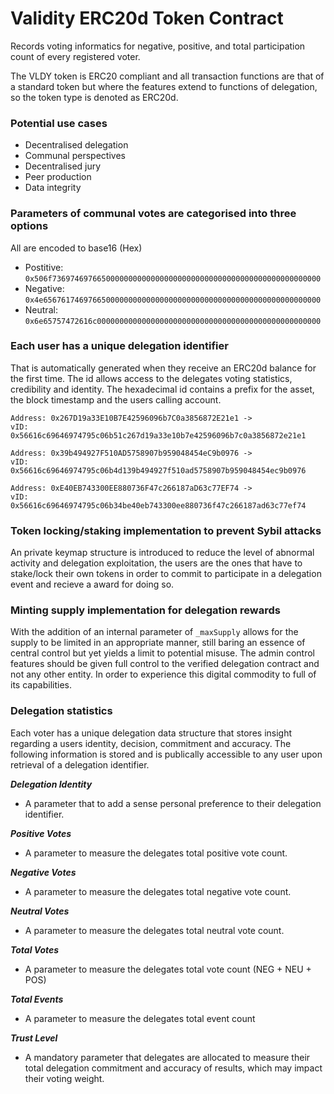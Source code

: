 # Validity ERC20d Token Contract

Records voting informatics for negative, positive, and total participation count of every registered voter. 

The VLDY token is ERC20 compliant and all transaction functions are that of a standard token but where the features extend to functions of delegation, so the token type is denoted as ERC20d. 

### Potential use cases

* Decentralised delegation
* Communal perspectives
* Decentralised jury
* Peer production
* Data integrity

### Parameters of communal votes are categorised into three options

All are encoded to base16 (Hex)

* Postitive: `0x506f736974697665000000000000000000000000000000000000000000000000`
* Negative: `0x4e65676174697665000000000000000000000000000000000000000000000000`
* Neutral: `0x6e65757472616c00000000000000000000000000000000000000000000000000`

### Each user has a unique delegation identifier 

That is automatically generated when they receive an ERC20d balance for the first time. The id allows access to the delegates voting statistics, credibility and identity. The hexadecimal id contains a prefix for the asset, the block timestamp and the users calling account.

```
Address: 0x267D19a33E10B7E42596096b7C0a3856872E21e1 -> 
vID: 0x56616c69646974795c06b51c267d19a33e10b7e42596096b7c0a3856872e21e1

Address: 0x39b494927F510AD5758907b959048454eC9b0976 -> 
vID: 0x56616c69646974795c06b4d139b494927f510ad5758907b959048454ec9b0976

Address: 0xE40EB743300EE880736F47c266187aD63c77EF74 ->
vID: 0x56616c69646974795c06b34be40eb743300ee880736f47c266187ad63c77ef74
```

### Token locking/staking implementation to prevent Sybil attacks

An private keymap structure is introduced to reduce the level of abnormal activity and delegation exploitation, the users are the ones that have to stake/lock their own tokens in order to commit to participate in a delegation event and recieve a award for doing so. 

### Minting supply implementation for delegation rewards

With the addition of an internal parameter of `_maxSupply` allows for the supply to be limited in an appropriate manner, still baring an essence of central control but yet yields a limit to potential misuse. The admin control features should be given full control to the verified delegation contract and not any other entity. In order to experience this digital commodity to full of its capabilities. 

### Delegation statistics

Each voter has a unique delegation data structure that stores insight regarding a users identity, decision, commitment and accuracy. The following information is stored and is publically accessible to any user upon retrieval of a delegation identifier. 

***Delegation Identity*** 
* A parameter that to add a sense personal preference to their delegation identifier. 

***Positive Votes*** 
* A parameter to measure the delegates total positive vote count. 

***Negative Votes***
* A parameter to measure the delegates total negative vote count. 

***Neutral Votes*** 
* A parameter to measure the delegates total neutral vote count. 

***Total Votes***   
* A parameter to measure the delegates total vote count (NEG + NEU + POS)

***Total Events*** 
* A parameter to measure the delegates total event count

***Trust Level*** 
* A mandatory parameter that delegates are allocated to measure their total delegation commitment and accuracy of results, which may impact their voting weight. 
